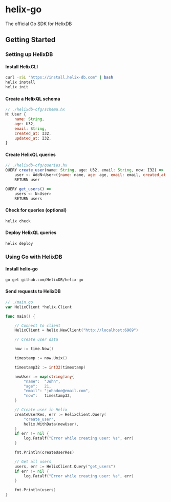 # helix-go
The official Go SDK for HelixDB

## Getting Started

### Setting up HelixDB

#### Install HelixCLI
```bash
curl -sSL "https://install.helix-db.com" | bash
helix install
helix init
```

#### Create a HelixQL schema

```js
// ./helixdb-cfg/schema.hx
N::User {
    name: String,
    age: U32,
    email: String,
    created_at: I32,
    updated_at: I32,
}
```

#### Create HelixQL queries

```js
// ./helixdb-cfg/queries.hx
QUERY create_user(name: String, age: U32, email: String, now: I32) =>
    user <- AddN<User>({name: name, age: age, email: email, created_at: now, updated_at: now})
    RETURN user

QUERY get_users() =>
    users <- N<User>
    RETURN users
```

#### Check for queries (optional)

```bash
helix check
```

#### Deploy HelixQL queries

```bash
helix deploy
```

### Using Go with HelixDB

#### Install helix-go

```bash
go get github.com/HelixDB/helix-go
```

#### Send requests to HelixDB

```go
// ./main.go
var HelixClient *helix.Client

func main() {

	// Connect to client
	HelixClient = helix.NewClient("http://localhost:6969")

	// Create user data

	now := time.Now()

	timestamp := now.Unix()

	timestamp32 := int32(timestamp)

	newUser := map[string]any{
		"name":  "John",
		"age":   21,
		"email": "johndoe@email.com",
		"now":   timestamp32,
	}

	// Create user in Helix
	createUserRes, err := HelixClient.Query(
		"create_user",
		helix.WithData(newUser),
	)
	if err != nil {
		log.Fatalf("Error while creating user: %s", err)
	}

	fmt.Println(createUserRes)

	// Get all users
	users, err := HelixClient.Query("get_users")
	if err != nil {
		log.Fatalf("Error while creating user: %s", err)
	}

	fmt.Println(users)
}
```
